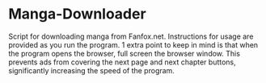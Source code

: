 # Manga-Downloader
Script for downloading manga from Fanfox.net.
Instructions for usage are provided as you run the program.
1 extra point to keep in mind is that when the program opens the browser, full screen the browser window. This prevents ads from covering the next page and next chapter buttons, significantly increasing the speed of the program.
